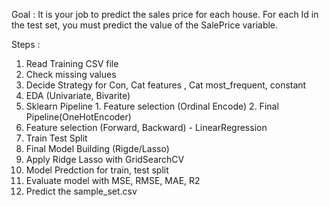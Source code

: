 Goal :
It is your job to predict the sales price for each house. For each Id in the test set, you must predict the value of the SalePrice variable. 

Steps :
1. Read Training CSV file
2. Check missing values
3. Decide Strategy for Con, Cat features , Cat most_frequent, constant
4. EDA (Univariate, Bivarite) 
5. Sklearn Pipeline  1. Feature selection (Ordinal Encode) 2. Final Pipeline(OneHotEncoder)
6. Feature selection (Forward, Backward) - LinearRegression
7. Train Test Split
8. Final Model Building (Rigde/Lasso) 
9. Apply Ridge Lasso with GridSearchCV
10. Model Predction for train, test split
11. Evaluate model with MSE, RMSE, MAE, R2 
12. Predict the sample_set.csv 
